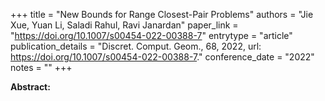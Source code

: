 +++
title = "New Bounds for Range Closest-Pair Problems"
authors = "Jie Xue, Yuan Li, Saladi Rahul, Ravi Janardan"
paper_link = "https://doi.org/10.1007/s00454-022-00388-7"
entrytype = "article"
publication_details = "Discret. Comput. Geom., 68, 2022, url: <a href='https://doi.org/10.1007/s00454-022-00388-7' target='_blank'>https://doi.org/10.1007/s00454-022-00388-7</a>."
conference_date = "2022"
notes = ""
+++

<b>Abstract:</b>
